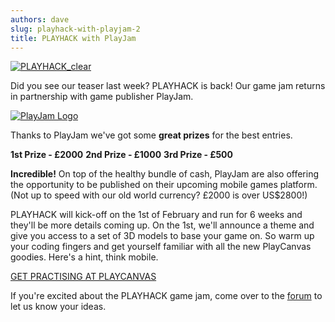 ```yaml
---
authors: dave
slug: playhack-with-playjam-2
title: PLAYHACK with PlayJam
---
```


[![PLAYHACK_clear](/img/PLAYHACK_clear.png)](/img/PLAYHACK_clear.png)

Did you see our teaser last week? PLAYHACK is back! Our game jam returns in partnership with game publisher PlayJam.

<!-- truncate -->

[![PlayJam Logo](/img/playjam-logo.png)](/img/playjam-logo.png)

Thanks to PlayJam we've got some **great prizes** for the best entries.

**1st Prize - £2000**
**2nd Prize - £1000**
**3rd Prize - £500**

**Incredible!** On top of the healthy bundle of cash, PlayJam are also offering the opportunity to be published on their upcoming mobile games platform. (Not up to speed with our old world currency? £2000 is over US$2800!)

PLAYHACK will kick-off on the 1st of February and run for 6 weeks and they'll be more details coming up. On the 1st, we'll announce a theme and give you access to a set of 3D models to base your game on. So warm up your coding fingers and get yourself familiar with all the new PlayCanvas goodies. Here's a hint, think mobile.

[GET PRACTISING AT PLAYCANVAS](https://playcanvas.com/)

If you're excited about the PLAYHACK game jam, come over to the [forum](https://forum.playcanvas.com) to let us know your ideas.

